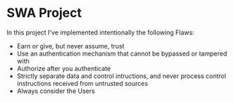 # SWA Project

In this project I've implemented intentionally the following Flaws:

 - Earn or give, but never assume, trust
 - Use an authentication mechanism that cannot be bypassed or tampered with
 - Authorize after you authenticate
 - Strictly separate data and control intructions, and never process control instructions received from untrusted sources
 - Always consider the Users
